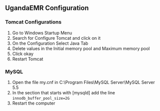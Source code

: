 ## UgandaEMR Configuration 

### Tomcat Configurations

1. Go to Windows Startup Menu
2. Search for Configure Tomcat and click on it
3. On the Configuration Select Java Tab
4. Delete values in the Initial memory pool and Maximum memory pool
5. Click okay
6. Restart Tomcat

### MySQL 
1. Open the file my.cnf in C:\Program Files\MySQL Server\MySQL Server 5.5
2. In the section that starts with [mysqld] add the line `innodb_buffer_pool_size=2G`
3. Restart the computer 



